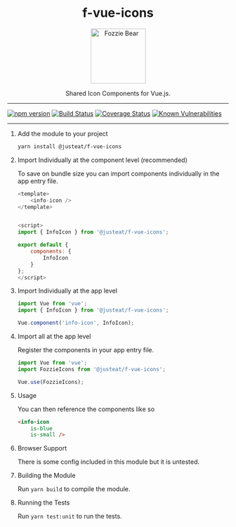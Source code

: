 <div align="center">
<h1>f-vue-icons</h1>

<img width="125" alt="Fozzie Bear" src="../bear.png" />

<p>Shared Icon Components for Vue.js.</p>
</div>

---

[![npm version](https://badge.fury.io/js/%40justeat%2Ff-vue-icons.svg)](https://badge.fury.io/js/%40justeat%2Ff-vue-icons)
[![Build Status](https://travis-ci.org/justeat/f-vue-icons.svg)](https://travis-ci.org/justeat/f-vue-icons)
[![Coverage Status](https://coveralls.io/repos/github/justeat/f-vue-icons/badge.svg)](https://coveralls.io/github/justeat/f-vue-icons)
[![Known Vulnerabilities](https://snyk.io/test/github/justeat/f-vue-icons/badge.svg?targetFile=package.json)](https://snyk.io/test/github/justeat/f-vue-icons?targetFile=package.json)

---

1. Add the module to your project

    ```bash
    yarn install @justeat/f-vue-icons
    ```

1. Import Individually at the component level (recommended)

    To save on bundle size you can import components individually in the app entry file.

    ```js
    <template>
        <info-icon />
    </template>


    <script>
    import { InfoIcon } from '@justeat/f-vue-icons';

    export default {
        components: {
            InfoIcon
        }
    };
    </script>
    ```

1. Import Individually at the app level

    ```js
    import Vue from 'vue';
    import { InfoIcon } from '@justeat/f-vue-icons';

    Vue.component('info-icon', InfoIcon);
    ```

1. Import all at the app level

    Register the components in your app entry file.

    ```js
    import Vue from 'vue';
    import FozzieIcons from '@justeat/f-vue-icons';

    Vue.use(FozzieIcons);
    ```

1. Usage

    You can then reference the components like so

    ```html
    <info-icon
        is-blue
        is-small />
    ```

1. Browser Support

    There is some config included in this module but it is untested.

1. Building the Module

    Run `yarn build` to compile the module.

1. Running the Tests

    Run `yarn test:unit` to run the tests.
